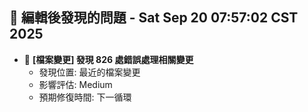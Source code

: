## 🚨 編輯後發現的問題 - Sat Sep 20 07:57:02 CST 2025

- 🔄 **[檔案變更] 發現      826 處錯誤處理相關變更**
  - 發現位置: 最近的檔案變更
  - 影響評估: Medium
  - 預期修復時間: 下一循環

